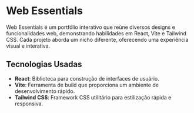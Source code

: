 # Web Essentials

Web Essentials é um portfólio interativo que reúne diversos designs e funcionalidades web, demonstrando habilidades em React, Vite e Tailwind CSS. Cada projeto aborda um nicho diferente, oferecendo uma experiência visual e interativa.

## Tecnologias Usadas

- **React**: Biblioteca para construção de interfaces de usuário.
- **Vite**: Ferramenta de build que proporciona um ambiente de desenvolvimento rápido.
- **Tailwind CSS**: Framework CSS utilitário para estilização rápida e responsiva.
